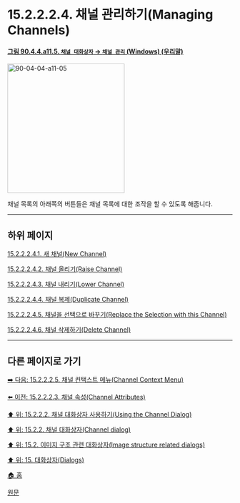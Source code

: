 # 15.2.2.2.4. 채널 관리하기(Managing Channels)

<a id="90-04-04-a11-05"></a>

#### [그림 90.4.4.a11.5. `채널 대화상자` → `채널 관리` (Windows) (우리말)](./90-04-04-channels.md#90-04-04-a11-05)
<img width="262" height="290" alt="90-04-04-a11-05" src="https://github.com/wonder13662/gimp/assets/15767104/3147a623-c3e3-492c-bcd9-7ffbe8290d82" />

채널 목록의 아래쪽의 버튼들은 채널 목록에 대한 조작을 할 수 있도록 해줍니다.

***

## 하위 페이지

[15.2.2.2.4.1. 새 채널(New Channel)](./15-02-02-02-04-01-new_channel.md)

[15.2.2.2.4.2. 채널 올리기(Raise Channel)](./15-02-02-02-04-02-raise_channel.md)

[15.2.2.2.4.3. 채널 내리기(Lower Channel)](./15-02-02-02-04-03-lower_channel.md)

[15.2.2.2.4.4. 채널 복제(Duplicate Channel)](./15-02-02-02-04-04-duplicate_channel.md)

[15.2.2.2.4.5. 채널을 선택으로 바꾸기(Replace the Selection with this Channel)](./15-02-02-02-04-05-replace_the_selection_with_this_channel.md)

[15.2.2.2.4.6. 채널 삭제하기(Delete Channel)](./15-02-02-02-04-06-delete_channel.md)

***

## 다른 페이지로 가기

[➡️ 다음: 15.2.2.2.5. 채널 컨택스트 메뉴(Channel Context Menu)](./15-02-02-02-05-channel_context_menu.md)

[⬅️ 이전: 15.2.2.2.3. 채널 속성(Channel Attributes)](./15-02-02-02-03-00-channel_attributes.md)

[⬆️ 위: 15.2.2.2. 채널 대화상자 사용하기(Using the Channel Dialog)](./15-02-02-02-00-using_the_channel_dialog.md)

[⬆️ 위: 15.2.2. 채널 대화상자(Channel dialog)](./15-02-02-00-channel_dialog.md)

[⬆️ 위: 15.2. 이미지 구조 관련 대화상자(Image structure related dialogs)](./15-02-00-image-structure-related-dialogs.md)

[⬆️ 위: 15. 대화상자(Dialogs)](./15-00-dialogs.md)

[🏠 홈](./00-home.md)

[원문](https://docs.gimp.org/2.10/ko/gimp-channel-dialog.html#gimp-channel-dialog-using-managing)
